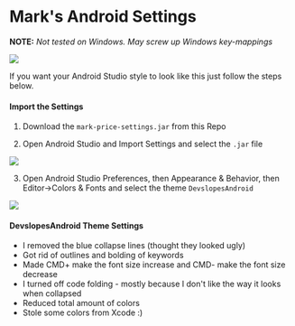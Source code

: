 # Mark's Android Settings
**NOTE:** *Not tested on Windows. May screw up Windows key-mappings*

![](http://i.imgur.com/ctkCKzu.png?1)

If you want your Android Studio style to look like this just follow the steps below.

#### Import the Settings

1)  Download the `mark-price-settings.jar` from this Repo

2)  Open Android Studio and Import Settings and select the `.jar` file

![](http://i.imgur.com/Aychxkn.png)


3)  Open Android Studio Preferences, then Appearance & Behavior, then Editor->Colors & Fonts and select the theme `DevslopesAndroid`

![](http://i.imgur.com/PrWduJe.png)


#### DevslopesAndroid Theme Settings

*  I removed the blue collapse lines (thought they looked ugly)
*  Got rid of outlines and bolding of keywords
*  Made CMD+ make the font size increase and CMD- make the font size decrease
*  I turned off code folding - mostly because I don't like the way it looks when collapsed
*  Reduced total amount of colors
*  Stole some colors from Xcode :)
